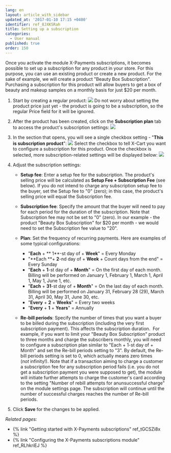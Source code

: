 ```yaml
---
lang: en
layout: article_with_sidebar
updated_at: '2017-01-10 17:15 +0400'
identifier: ref_8JXKSRah
title: Setting up a subscription
categories:
  - User manual
published: true
order: 150
---
```



Once you activate the module X-Payments subscriptions, it becomes possible to set up a subscription for any product in your store. For this purpose, you can use an existing product or create a new product. For the sake of example, we will create a product "Beauty Box Subscription". Purchasing a subscription for this product will allow buyers to get a box of beauty and makeup samples on a monthly basis for just $20 per month. 

1.  Start by creating a regular product:
    ![]({{site.baseurl}}/attachments/9666622/9633865.png)
    Do not worry about setting the product price just yet - the product is going to be a subscription, so the regular Price field for it will be ignored.

2.  After the product has been created, click on the **Subscription plan** tab to access the product's subscription settings:
    ![]({{site.baseurl}}/attachments/9666622/9633870.png)
3.  In the section that opens, you will see a single checkbox setting - "**This is subscription product**":
    ![]({{site.baseurl}}/attachments/9666622/9633871.png)
    Select the checkbox to tell X-Cart you want to configure a subscription for this product. Once the checkbox is selected, more subscription-related settings will be displayed below:
    ![]({{site.baseurl}}/attachments/9666622/9633872.png)

4.  Adjust the subscription settings:
    *   **Setup fee**: Enter a setup fee for the subscription. The product's selling price will be calculated as **Setup Fee + Subscription Fee** (see below). If you do not intend to charge any subscription setup fee to the buyer, set the Setup fee to "0" (zero); in this case, the product's selling price will equal the Subscription fee.

    *   **Subscription fee**: Specify the amount that the buyer will need to pay for each period for the duration of the subscription. Note that Subscription fee may not be set to "0" (zero). In our example - the product "Beauty Box Subscription" for $20 per month - we would need to set the Subscription fee value to "20". 
    *   **Plan**: Set the frequency of recurring payments. Here are examples of some typical configurations:
        *   "**Each** + ** 1**-st day of + **Week**" = Every Monday
        *   "**Each **+ **2**-nd day of + **Week** + Count days from the end" = Every Sunday
        *   "**Each** + **1**-st day of + **Month**" = On the first day of each month. Billing will be performed on January 1, February 1, March 1, April 1, May 1, June 1, etc.
        *   "**Each** + **31**-st day of + **Month**" = On the last day of each month. Billing will be performed on January 31, February 28 (29), March 31, April 30, May 31, June 30, etc.
        *   "**Every** + **2** + **Weeks**" = Every two weeks
        *   "**Every** + **1** + **Years**" = Annually
    *   **Re-bill periods**: Specify the number of times that you want a buyer to be billed during the subscription (including the very first subscription payment). This affects the subscription duration.  For example, if you want to limit your "Beauty Box Subscription" product to three months and charge the subscribers monthly, you will need to configure a subscription plan similar to "Each + 1-st day of + Month" and set the Re-bill periods setting to "3". By default, the Re-bill periods setting is set to 0, which actually means zero times (_not_ infinity!).
        Note that if a transaction aiming to charge a customer a subscription fee for any subscription period fails (i.e. you do not get a subscription payment you were supposed to get), the module will initiate further attempts to charge the customer's card according to the setting "Number of rebill attempts for anunsuccessful charge" on the module settings page. The subscription will continue until the number of successful charges reaches the number of Re-bill periods.
5.  Click **Save** for the changes to be applied.

_Related pages:_

*   {% link "Getting started with X-Payments subscriptions" ref_tGCSZi8x %}
*   {% link "Configuring the X-Payments subscriptions module" ref_RLhkriEJ %}


